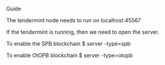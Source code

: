 Guide

The tendermint node needs to run on localhost:45567

If the tendermint is running, then we need to open the server.

To enable the SPB blockchain
$ server -type=spb

To enable OtOPB blockchain
$ server -type=otopb